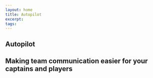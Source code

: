 ```yaml
---
layout: home
title: Autopilot
excerpt:
tags:
---
```


<section class="page-section">
  <div class="row">
    <div class="block block--10 block--centered">
      <div class="headline">
        <h1 class="headline__title">Autopilot</h1>
        <h2 class="headline__subtitle">Making team communication easier for your captains and players</h2>
      </div>
    </div>
  </div>
</section>